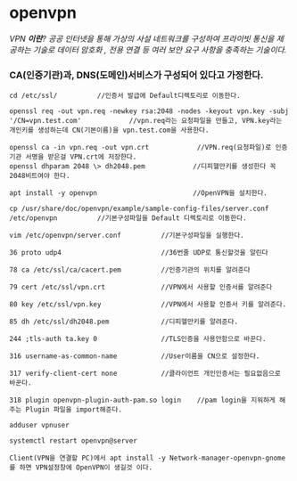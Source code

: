 # **openvpn**

_VPN __이란__?_ _공공 인터넷을 통해 가상의 사설 네트워크를 구성하여 프라이빗 통신을 제공하는 기술로 데이터 암호화 __,_ _전용 연결 등 여러 보안 요구 사항을 충족하는 기술이다__._

### CA(인증기관)과, DNS(도메인)서비스가 구성되어 있다고 가정한다.
`
cd /etc/ssl/          //인증서 발급에 Default디렉토리로 이동한다.
`

`
openssl req -out vpn.req -newkey rsa:2048 -nodes -keyout vpn.key -subj '/CN=vpn.test.com'            //vpn.req라는 요청파일을 만들고, VPN.key라는 개인키를 생성하는데 CN(기본이름)을 vpn.test.com을 사용한다.
`

`
openssl ca -in vpn.req -out vpn.crt            //VPN.req(요청파일)로 인증기관 서명을 받은걸 VPN.crt에 저장한다.
`
\
`
openssl dhparam 2048 \> dh2048.pem            //디피헬만키를 생성한다 꼭 2048비트여야 한다.
`

`
apt install -y openvpn                        //OpenVPN을 설치한다.
`

`
cp /usr/share/doc/openvpn/example/sample-config-files/server.conf /etc/openvpn          //기본구성파일을 Default 디렉토리로 이동한다.
`

`
vim /etc/openvpn/server.conf          //기본구성파일을 실행한다.
`

`
36 proto udp4                         //36번줄 UDP로 통신할것을 알린다
`

`
78 ca /etc/ssl/ca/cacert.pem          //인증기관의 위치를 알려준다
`

`
79 cert /etc/ssl/vpn.crt              //VPN에서 사용할 인증서를 알려준다
`

`
80 key /etc/ssl/vpn.key               //VPN에서 사용할 인증서 키를 알려준다.
`

`
85 dh /etc/ssl/dh2048.pem             //디피헬만키를 알려준다.
`

`
244 ;tls-auth ta.key 0                //TLS인증을 사용안함으로 바꾼다.
`

`
316 username-as-common-name           //User이름을 CN으로 설정한다.
`

`
317 verify-client-cert none           //클라이언트 개인인증서는 필요없음으로 바꾼다.
`

`
318 plugin openvpn-plugin-auth-pam.so login    //pam login을 지워하게 해주는 Plugin 파일을 import해준다.
`

`
adduser vpnuser
`

`
systemctl restart openvpn@server
`

`
Client(VPN을 연결할 PC)에서 apt install -y Network-manager-openvpn-gnome를 하면 VPN설정창에 OpenVPN이 생길것 이다.
`
